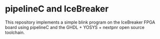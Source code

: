 # pipelineC and IceBreaker
This repository implements a simple blink program on the IceBreaker FPGA board
using pipelineC and the GHDL + YOSYS + nextpnr open source toolchain.
